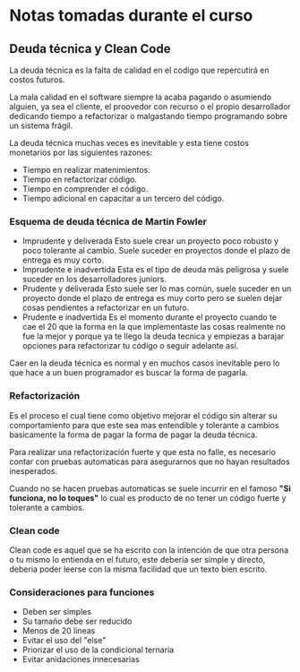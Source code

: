 # Notas tomadas durante el curso

## Deuda técnica y Clean Code

La deuda técnica es la falta de calidad en el codigo que repercutirá en costos futuros.

La mala calidad en el software siempre la acaba pagando o asumiendo alguien, ya sea el cliente, el proovedor con recurso o el propio desarrollador dedicando tiempo a refactorizar o malgastando tiempo programando sobre un sistema frágil.

La deuda técnica muchas veces es inevitable y esta tiene costos monetarios por las siguientes razones:

- Tiempo en realizar matenimientos.
- Tiempo en refactorizar código.
- Tiempo en comprender el código.
- Tiempo adicional en capacitar a un tercero del código.

### Esquema de deuda técnica de Martin Fowler

- Imprudente y deliverada
Esto suele crear un proyecto poco robusto y poco tolerante al cambio. Suele suceder en proyectos donde el plazo de entrega es muy corto.
- Imprudente e inadvertida
Esta es el tipo de deuda más peligrosa y suele suceder en los desarrolladores juniors.
- Prudente y deliverada
Esto suele ser lo mas común, suele suceder en un proyecto donde el plazo de entrega es muy corto pero se suelen dejar cosas pendientes a refactorizar en un futuro.
- Prudente e inadvertida
Es el momento durante el proyecto cuando te cae el 20 que la forma en la que implementaste las cosas realmente no fue la mejor y porque ya te llego la deuda tecnica y empiezas a barajar opciones para refactorizar tu código o seguir adelante así.

Caer en la deuda técnica es normal y en muchos casos inevitable pero lo que hace a un buen programador es buscar la forma de pagarla.

### Refactorización

Es el proceso el cual tiene como objetivo mejorar el código sin alterar su comportamiento para que este sea mas entendible y tolerante a cambios basicamente la forma de pagar la forma de pagar la deuda técnica.

Para realizar una refactorización fuerte y que esta no falle, es necesario contar con pruebas automaticas para asegurarnos que no hayan resultados inesperados.

Cuando no se hacen pruebas automaticas se suele incurrir en el famoso **"Si funciona, no lo toques"** lo cual es producto de no tener un código fuerte y tolerante a cambios.

### Clean code

Clean code es aquel que se ha escrito con la intención de que otra persona o tu mismo lo entienda en el futuro, este debería ser simple y directo, deberia poder leerse con la misma facilidad que un texto bien escrito.

### Consideraciones para funciones

- Deben ser simples
- Su tamaño debe ser reducido
- Menos de 20 lineas
- Evitar el uso del "else"
- Priorizar el uso de la condicional ternaria
- Evitar anidaciones innecesarias
